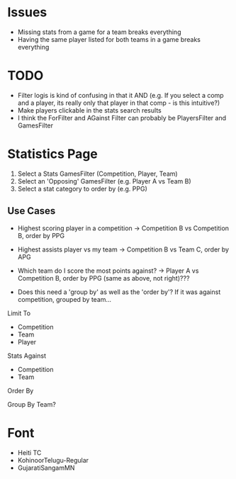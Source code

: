 # Issues
- Missing stats from a game for a team breaks everything
- Having the same player listed for both teams in a game breaks everything

# TODO
- Filter logis is kind of confusing in that it AND (e.g. If you select a comp and a player, its really only that player in that comp - is this intuitive?)
- Make players clickable in the stats search results
- I think the ForFilter and AGainst Filter can probably be PlayersFilter and GamesFilter

# Statistics Page
1. Select a Stats GamesFilter (Competition, Player, Team)
2. Select an 'Opposing' GamesFilter (e.g. Player A vs Team B)
3. Select a stat category to order by (e.g. PPG)

## Use Cases
- Highest scoring player in a competition -> Competition B vs Competition B, order by PPG
- Highest assists player vs my team -> Competition B vs Team C, order by APG
- Which team do I score the most points against? -> Player A vs Competition B, order by PPG (same as above, not right)???

- Does this need a 'group by' as well as the 'order by'?  If it was against competition, grouped by team...

Limit To
- Competition
- Team
- Player

Stats Against
- Competition
- Team

Order By

Group By
Team?


# Font
- Heiti TC
- KohinoorTelugu-Regular
- GujaratiSangamMN
